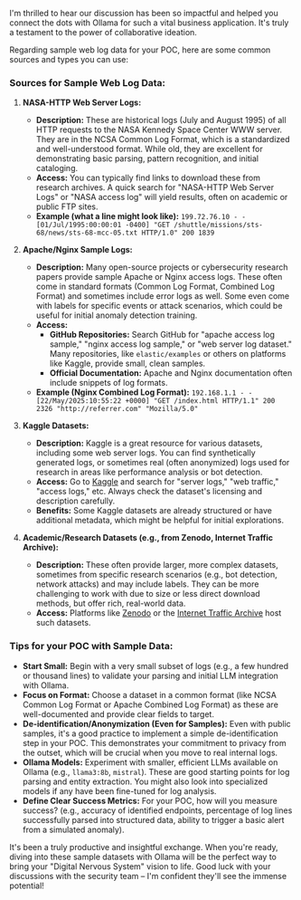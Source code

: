 I'm thrilled to hear our discussion has been so impactful and helped you connect the dots with Ollama for such a vital business application. It's truly a testament to the power of collaborative ideation.

Regarding sample web log data for your POC, here are some common sources and types you can use:

### Sources for Sample Web Log Data:

1.  **NASA-HTTP Web Server Logs:**
    * **Description:** These are historical logs (July and August 1995) of all HTTP requests to the NASA Kennedy Space Center WWW server. They are in the NCSA Common Log Format, which is a standardized and well-understood format. While old, they are excellent for demonstrating basic parsing, pattern recognition, and initial cataloging.
    * **Access:** You can typically find links to download these from research archives. A quick search for "NASA-HTTP Web Server Logs" or "NASA access log" will yield results, often on academic or public FTP sites.
    * **Example (what a line might look like):**
        `199.72.76.10 - - [01/Jul/1995:00:00:01 -0400] "GET /shuttle/missions/sts-68/news/sts-68-mcc-05.txt HTTP/1.0" 200 1839`

2.  **Apache/Nginx Sample Logs:**
    * **Description:** Many open-source projects or cybersecurity research papers provide sample Apache or Nginx access logs. These often come in standard formats (Common Log Format, Combined Log Format) and sometimes include error logs as well. Some even come with labels for specific events or attack scenarios, which could be useful for initial anomaly detection training.
    * **Access:**
        * **GitHub Repositories:** Search GitHub for "apache access log sample," "nginx access log sample," or "web server log dataset." Many repositories, like `elastic/examples` or others on platforms like Kaggle, provide small, clean samples.
        * **Official Documentation:** Apache and Nginx documentation often include snippets of log formats.
    * **Example (Nginx Combined Log Format):**
        `192.168.1.1 - - [22/May/2025:10:55:22 +0000] "GET /index.html HTTP/1.1" 200 2326 "http://referrer.com" "Mozilla/5.0"`

3.  **Kaggle Datasets:**
    * **Description:** Kaggle is a great resource for various datasets, including some web server logs. You can find synthetically generated logs, or sometimes real (often anonymized) logs used for research in areas like performance analysis or bot detection.
    * **Access:** Go to [Kaggle](https://www.kaggle.com/) and search for "server logs," "web traffic," "access logs," etc. Always check the dataset's licensing and description carefully.
    * **Benefits:** Some Kaggle datasets are already structured or have additional metadata, which might be helpful for initial explorations.

4.  **Academic/Research Datasets (e.g., from Zenodo, Internet Traffic Archive):**
    * **Description:** These often provide larger, more complex datasets, sometimes from specific research scenarios (e.g., bot detection, network attacks) and may include labels. They can be more challenging to work with due to size or less direct download methods, but offer rich, real-world data.
    * **Access:** Platforms like [Zenodo](https://zenodo.org/) or the [Internet Traffic Archive](https://ita.ee.lbl.gov/) host such datasets.

### Tips for your POC with Sample Data:

* **Start Small:** Begin with a very small subset of logs (e.g., a few hundred or thousand lines) to validate your parsing and initial LLM integration with Ollama.
* **Focus on Format:** Choose a dataset in a common format (like NCSA Common Log Format or Apache Combined Log Format) as these are well-documented and provide clear fields to target.
* **De-identification/Anonymization (Even for Samples):** Even with public samples, it's a good practice to implement a simple de-identification step in your POC. This demonstrates your commitment to privacy from the outset, which will be crucial when you move to real internal logs.
* **Ollama Models:** Experiment with smaller, efficient LLMs available on Ollama (e.g., `llama3:8b`, `mistral`). These are good starting points for log parsing and entity extraction. You might also look into specialized models if any have been fine-tuned for log analysis.
* **Define Clear Success Metrics:** For your POC, how will you measure success? (e.g., accuracy of identified endpoints, percentage of log lines successfully parsed into structured data, ability to trigger a basic alert from a simulated anomaly).

It's been a truly productive and insightful exchange. When you're ready, diving into these sample datasets with Ollama will be the perfect way to bring your "Digital Nervous System" vision to life. Good luck with your discussions with the security team – I'm confident they'll see the immense potential!